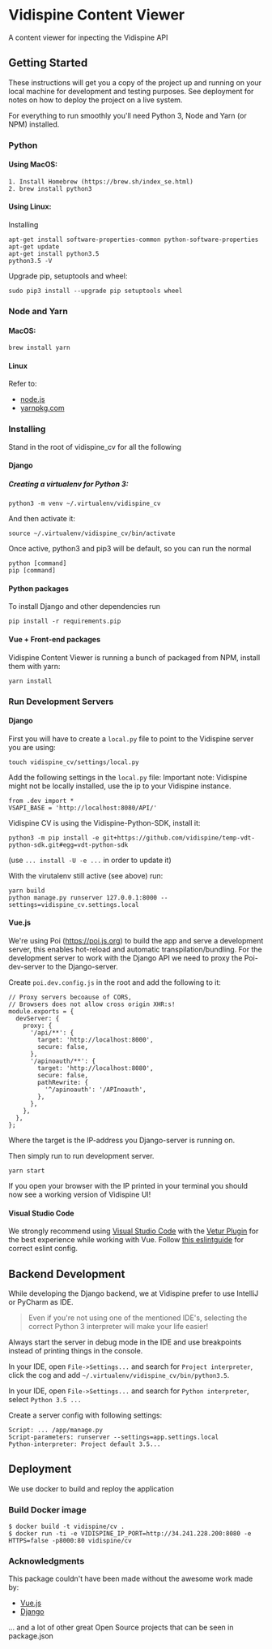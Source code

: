 # Vidispine Content Viewer
A content viewer for inpecting the Vidispine API

## Getting Started
These instructions will get you a copy of the project up and running on your local machine for 
development and testing purposes. See deployment for notes on how to deploy the project on a live 
system.

For everything to run smoothly you'll need Python 3, Node and Yarn (or NPM) installed.

### Python
#### Using MacOS:
```
1. Install Homebrew (https://brew.sh/index_se.html)
2. brew install python3
```

#### Using Linux:
Installing
```
apt-get install software-properties-common python-software-properties
apt-get update
apt-get install python3.5
python3.5 -V
```

Upgrade pip, setuptools and wheel:
```
sudo pip3 install --upgrade pip setuptools wheel
```

### Node and Yarn
#### MacOS:
`brew install yarn` 

#### Linux
Refer to:
* [node.js](https://nodejs.org/en/download/)
* [yarnpkg.com](https://yarnpkg.com/lang/en/docs/install/)

### Installing

Stand in the root of vidispine_cv for all the following

#### Django

##### Creating a virtualenv for Python 3:

```
python3 -m venv ~/.virtualenv/vidispine_cv
```

And then activate it:
```
source ~/.virtualenv/vidispine_cv/bin/activate
```

Once active, python3 and pip3 will be default, so you can run the normal
```
python [command]
pip [command]
```

#### Python packages
To install Django and other dependencies run
```
pip install -r requirements.pip
```

#### Vue + Front-end packages

Vidispine Content Viewer is running a bunch of packaged from NPM, install them with yarn:
```
yarn install
```

### Run Development Servers

#### Django
First you will have to create a `local.py` file to point to the Vidispine server you are using:
```
touch vidispine_cv/settings/local.py
```

Add the following settings in the `local.py` file:
Important note: Vidispine might not be locally installed, use the ip to your Vidispine instance.
```
from .dev import *
VSAPI_BASE = 'http://localhost:8080/API/'
```

Vidispine CV is using the Vidispine-Python-SDK, install it:
```
python3 -m pip install -e git+https://github.com/vidispine/temp-vdt-python-sdk.git#egg=vdt-python-sdk
```
(use `... install -U -e ...` in order to update it)

With the virutalenv still active (see above) run:
```
yarn build
python manage.py runserver 127.0.0.1:8000 --settings=vidispine_cv.settings.local
```

#### Vue.js
We're using Poi (https://poi.js.org) to build the app and serve a development server, this enables
hot-reload and automatic transpilation/bundling. For the development server to work with the Django API we need to proxy the
Poi-dev-server to the Django-server.

Create `poi.dev.config.js` in the root and add the following to it:

```
// Proxy servers becoause of CORS,
// Browsers does not allow cross origin XHR:s!
module.exports = {
  devServer: {
    proxy: {
      '/api/**': {
        target: 'http://localhost:8000',
        secure: false,
      },
      '/apinoauth/**': {
        target: 'http://localhost:8080',
        secure: false,
        pathRewrite: {
          '^/apinoauth': '/APInoauth',
        },
      },
    },
  },
};

```

Where the target is the IP-address you Django-server is running on.

Then simply run to run development server.
```
yarn start
```

If you open your browser with the IP printed in your terminal you should now see a working version
of Vidispine UI!

#### Visual Studio Code
We strongly recommend using [Visual Studio Code](https://code.visualstudio.com/) with the [Vetur Plugin](https://marketplace.visualstudio.com/items?itemName=octref.vetur) for the best experience while working with Vue. Follow [this eslintguide](https://vuejs.github.io/vetur/setup.html#eslint) for correct eslint config.

## Backend Development
While developing the Django backend, we at Vidispine prefer to use IntelliJ or PyCharm as IDE.

> Even if you're not using one of the mentioned IDE's, selecting the correct Python 3 interpreter will make your life easier!

Always start the server in debug mode in the IDE and use breakpoints instead of printing things in 
the console.

In your IDE, open `File->Settings...` and search for `Project interpreter`, click the cog and add 
`~/.virtualenv/vidispine_cv/bin/python3.5`.
 
In your IDE, open `File->Settings...` and search for `Python interpreter`, select `Python 3.5 ...`

Create a server config with following settings:
```
Script: ... /app/manage.py
Script-parameters: runserver --settings=app.settings.local
Python-interpreter: Project default 3.5...
```

## Deployment
We use docker to build and reploy the application

### Build Docker image

    $ docker build -t vidispine/cv .
    $ docker run -ti -e VIDISPINE_IP_PORT=http://34.241.228.200:8080 -e HTTPS=false -p8000:80 vidispine/cv

### Acknowledgments
This package couldn't have been made without the awesome work made by:
* [Vue.js](https://github.com/vuejs/) 
* [Django](https://github.com/django/)

... and a lot of other great Open Source projects that can be seen in package.json 
